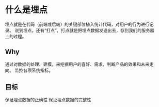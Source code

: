 # 什么是埋点

埋点就是在代码（前端或后端）的关键部位植入统计代码，对用户的行为进行记录。
说到埋点，还有“打点”，打点就是把埋点数据发送出去，存到我们的服务器上的过程。

## Why

通过对数据的处理、建模，来挖掘用户的喜好、需求，判断产品的效果和未来走向。
监控各项系统指标。

## 目标

保证埋点数据的正确性
保证埋点数据的完整性


